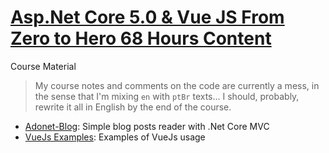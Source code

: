 # [Asp.Net Core 5.0 & Vue JS From Zero to Hero 68 Hours Content](https://www.udemy.com/course/aspnet-core-50-vue-js-from-zero-to-hero-68-hours-content/)

Course Material

> My course notes and comments on the code are currently a mess, in the sense
> that I'm mixing `en` with `ptBr` texts... I should, probably, rewrite it all
> in English by the end of the course.

-   [Adonet-Blog](Adonet-Blog): Simple blog posts reader with .Net Core MVC
-   [VueJs Examples](VueJs_Examples): Examples of VueJs usage
